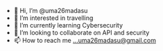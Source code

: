 - 👋 Hi, I’m @uma26madasu
- 👀 I’m interested in travelling
- 🌱 I’m currently learning Cybersecurity
- 💞️ I’m looking to collaborate on API and security
- 📫 How to reach me ...uma26madasu@gmail.com

<!---
uma26madasu/uma26madasu is a ✨ special ✨ repository because its `README.md` (this file) appears on your GitHub profile.
You can click the Preview link to take a look at your changes.
--->
